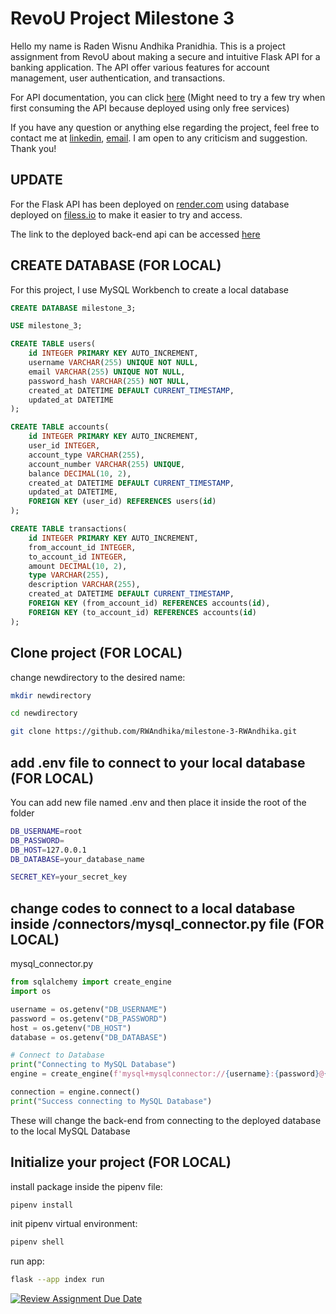 # RevoU Project Milestone 3

Hello my name is Raden Wisnu Andhika Pranidhia. This is a project assignment from RevoU about making a secure and intuitive Flask API for a banking application. The API offer various features for account management, user authentication, and transactions.

For API documentation, you can click [here](https://documenter.getpostman.com/view/33841449/2sA3dyir9T) (Might need to try a few try when first consuming the API because deployed using only free services)

If you have any question or anything else regarding the project, feel free to contact me at [linkedin](https://www.linkedin.com/in/raden-wisnu-andhika-pranidhia-b17a16196/), [email](mailto:radenwisnu21@gmail.com). I am open to any criticism and suggestion. Thank you!

## UPDATE

For the Flask API has been deployed on [render.com](https://render.com/) using database deployed on [filess.io](https://filess.io/) to make it easier to try and access.

The link to the deployed back-end api can be accessed [here](https://banking-application-rwandhika.onrender.com)

## CREATE DATABASE (FOR LOCAL)

For this project, I use MySQL Workbench to create a local database

```sql
CREATE DATABASE milestone_3;

USE milestone_3;

CREATE TABLE users(
    id INTEGER PRIMARY KEY AUTO_INCREMENT,
    username VARCHAR(255) UNIQUE NOT NULL,
    email VARCHAR(255) UNIQUE NOT NULL,
    password_hash VARCHAR(255) NOT NULL,
    created_at DATETIME DEFAULT CURRENT_TIMESTAMP,
    updated_at DATETIME
);

CREATE TABLE accounts(
    id INTEGER PRIMARY KEY AUTO_INCREMENT,
    user_id INTEGER,
    account_type VARCHAR(255),
    account_number VARCHAR(255) UNIQUE,
    balance DECIMAL(10, 2),
    created_at DATETIME DEFAULT CURRENT_TIMESTAMP,
    updated_at DATETIME,
    FOREIGN KEY (user_id) REFERENCES users(id)
);

CREATE TABLE transactions(
    id INTEGER PRIMARY KEY AUTO_INCREMENT,
    from_account_id INTEGER,
    to_account_id INTEGER,
    amount DECIMAL(10, 2),
    type VARCHAR(255),
    description VARCHAR(255),
    created_at DATETIME DEFAULT CURRENT_TIMESTAMP,
    FOREIGN KEY (from_account_id) REFERENCES accounts(id),
    FOREIGN KEY (to_account_id) REFERENCES accounts(id)
);
```

## Clone project (FOR LOCAL)

change newdirectory to the desired name:

```bash
mkdir newdirectory
```

```bash
cd newdirectory
```

```bash
git clone https://github.com/RWAndhika/milestone-3-RWAndhika.git
```

## add .env file to connect to your local database (FOR LOCAL)

You can add new file named .env and then place it inside the root of the folder

```bash
DB_USERNAME=root
DB_PASSWORD=
DB_HOST=127.0.0.1
DB_DATABASE=your_database_name

SECRET_KEY=your_secret_key
```

## change codes to connect to a local database inside /connectors/mysql_connector.py file (FOR LOCAL)

mysql_connector.py

```python
from sqlalchemy import create_engine
import os

username = os.getenv("DB_USERNAME")
password = os.getenv("DB_PASSWORD")
host = os.getenv("DB_HOST")
database = os.getenv("DB_DATABASE")

# Connect to Database
print("Connecting to MySQL Database")
engine = create_engine(f'mysql+mysqlconnector://{username}:{password}@{host}/{database}')

connection = engine.connect()
print("Success connecting to MySQL Database")
```

These will change the back-end from connecting to the deployed database to the local MySQL Database

## Initialize your project (FOR LOCAL)

install package inside the pipenv file:

```bash
pipenv install
```

init pipenv virtual environment:

```bash
pipenv shell
```

run app:

```bash
flask --app index run
```

[![Review Assignment Due Date](https://classroom.github.com/assets/deadline-readme-button-22041afd0340ce965d47ae6ef1cefeee28c7c493a6346c4f15d667ab976d596c.svg)](https://classroom.github.com/a/hMIDAFdr)
